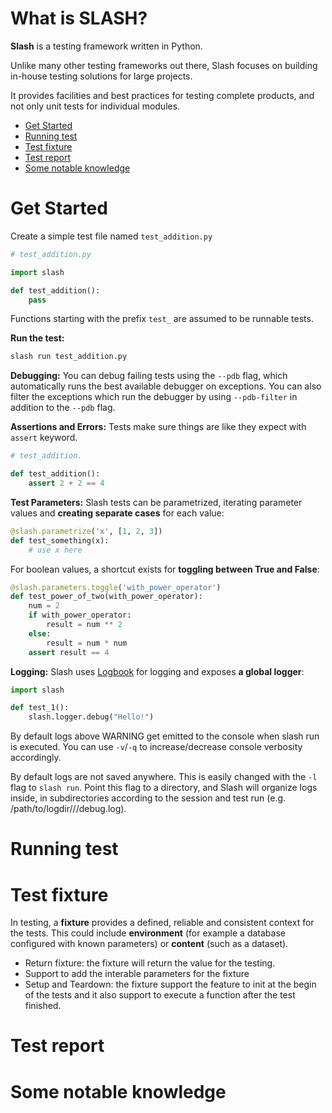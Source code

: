 # What is SLASH?

__Slash__ is a testing framework written in Python.

Unlike many other testing frameworks out there, Slash focuses on building in-house testing solutions for large projects.

It provides facilities and best practices for testing complete products, and not only unit tests for individual modules.

- [Get Started](#get-started)
- [Running test](#running-test)
- [Test fixture](#test-fixture)
- [Test report](#test-report)
- [Some notable knowledge](#some-notable-knowledge)

# Get Started

Create a simple test file named `test_addition.py`
```python
# test_addition.py

import slash

def test_addition():
    pass
```
Functions starting with the prefix `test_` are assumed to be runnable tests.

__Run the test:__
```bash
slash run test_addition.py
```

__Debugging:__ You can debug failing tests using the `--pdb` flag, which automatically runs the best available debugger on exceptions. You can also filter the exceptions which run the debugger by using `--pdb-filter` in addition to the `--pdb` flag.

__Assertions and Errors:__ Tests make sure things are like they expect with `assert` keyword.
```python
# test_addition.

def test_addition():
    assert 2 + 2 == 4
```

__Test Parameters:__ Slash tests can be parametrized, iterating parameter values and __creating separate cases__ for each value:
```python
@slash.parametrize('x', [1, 2, 3])
def test_something(x):
    # use x here
```
For boolean values, a shortcut exists for __toggling between True and False__:
```python
@slash.parameters.toggle('with_power_operator')
def test_power_of_two(with_power_operator):
    num = 2
    if with_power_operator:
        result = num ** 2
    else:
        result = num * num
    assert result == 4
```

__Logging:__ Slash uses [Logbook](https://logbook.readthedocs.io/en/stable/) for logging and exposes __a global logger__:
```python
import slash

def test_1():
    slash.logger.debug("Hello!")
```
By default logs above WARNING get emitted to the console when slash run is executed. You can use `-v`/`-q` to increase/decrease console verbosity accordingly.

By default logs are not saved anywhere. This is easily changed with the `-l` flag to `slash run`. Point this flag to a directory, and Slash will organize logs inside, in subdirectories according to the session and test run (e.g. /path/to/logdir/<session id>/<test id>/debug.log).

# Running test


# Test fixture

In testing, a __fixture__ provides a defined, reliable and consistent context for the tests. This could include __environment__ (for example a database configured with known parameters) or __content__ (such as a dataset).

- Return fixture: the fixture will return the value for the testing.
- Support to add the interable parameters for the fixture
- Setup and Teardown: the fixture support the feature to init at the begin of the tests and it also support to execute a function after the test finished.


# Test report


# Some notable knowledge

